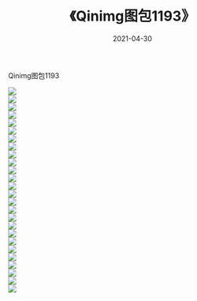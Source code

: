 ﻿---
layout: post
title:  《Qinimg图包1193》
date:   2021-04-30
img: http://imgx.orgx.ga/Qinimg图包/Qinimg图包1193/000.jpg
categories: [美女, 清纯, 唯美]
---

Qinimg图包1193

 ![](http://imgx.orgx.ga/Qinimg图包/Qinimg图包1193/001.jpg) <br>![](http://imgx.orgx.ga/Qinimg图包/Qinimg图包1193/002.jpg) <br>![](http://imgx.orgx.ga/Qinimg图包/Qinimg图包1193/003.jpg) <br>![](http://imgx.orgx.ga/Qinimg图包/Qinimg图包1193/004.jpg) <br>![](http://imgx.orgx.ga/Qinimg图包/Qinimg图包1193/005.jpg) <br>![](http://imgx.orgx.ga/Qinimg图包/Qinimg图包1193/006.jpg) <br>![](http://imgx.orgx.ga/Qinimg图包/Qinimg图包1193/007.jpg) <br>![](http://imgx.orgx.ga/Qinimg图包/Qinimg图包1193/008.jpg) <br>![](http://imgx.orgx.ga/Qinimg图包/Qinimg图包1193/009.jpg) <br>![](http://imgx.orgx.ga/Qinimg图包/Qinimg图包1193/010.jpg) <br>![](http://imgx.orgx.ga/Qinimg图包/Qinimg图包1193/011.jpg) <br>![](http://imgx.orgx.ga/Qinimg图包/Qinimg图包1193/012.jpg) <br>![](http://imgx.orgx.ga/Qinimg图包/Qinimg图包1193/013.jpg) <br>![](http://imgx.orgx.ga/Qinimg图包/Qinimg图包1193/014.jpg) <br>![](http://imgx.orgx.ga/Qinimg图包/Qinimg图包1193/015.jpg) <br>![](http://imgx.orgx.ga/Qinimg图包/Qinimg图包1193/016.jpg) <br>![](http://imgx.orgx.ga/Qinimg图包/Qinimg图包1193/017.jpg) <br>![](http://imgx.orgx.ga/Qinimg图包/Qinimg图包1193/018.jpg) <br>![](http://imgx.orgx.ga/Qinimg图包/Qinimg图包1193/019.jpg) <br>![](http://imgx.orgx.ga/Qinimg图包/Qinimg图包1193/020.jpg) <br>![](http://imgx.orgx.ga/Qinimg图包/Qinimg图包1193/021.jpg) <br>![](http://imgx.orgx.ga/Qinimg图包/Qinimg图包1193/022.jpg) <br>![](http://imgx.orgx.ga/Qinimg图包/Qinimg图包1193/023.jpg) <br>![](http://imgx.orgx.ga/Qinimg图包/Qinimg图包1193/024.jpg) <br>![](http://imgx.orgx.ga/Qinimg图包/Qinimg图包1193/025.jpg) <br>![](http://imgx.orgx.ga/Qinimg图包/Qinimg图包1193/026.jpg) <br>
